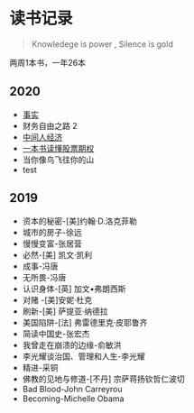# 读书记录

> Knowledege is power , Silence is gold



两周1本书，一年26本



## 2020

* [事实](/book/Booknote?id=_126-事实-负面思维的本能让我们对坏事更加关注)
* 财务自由之路 2
* [中间人经济](/book/Booknote?id=_326-中间人经济-中间交易创造的价值)
* [一本书读懂股票期权](/book/Booknote?id=_426-一本书读懂股票期权)
* 当你像鸟飞往你的山
* test

## 2019

- 资本的秘密-[美]约翰·D.洛克菲勒
- 城市的房子-徐远
- 慢慢变富-张居营
- 必然-[美] 凯文·凯利
- 成事-冯唐
- 无所畏-冯唐
- 认识身体-[英] 加文•弗朗西斯
- 对赌 -[美]安妮·杜克
- 刷新-[美] 萨提亚·纳德拉
- 美国陷阱-[法] 弗雷德里克·皮耶鲁齐
- 简读中国史-张宏杰
- 我曾走在崩溃的边缘-俞敏洪
- 李光耀谈治国、管理和人生-李光耀
- 精进-采铜
- 佛教的见地与修道-[不丹] 宗萨蒋扬钦哲仁波切
- Bad Blood-John Carreyrou
- Becoming-Michelle Obama